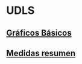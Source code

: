 # UDLS
## [Gráficos Básicos](https://github.com/jazaineam1/UDLSD/blob/master/Cuadernos/Gr%C3%A1ficas%20b%C3%A1sicas.ipynb)
## [Medidas resumen](https://github.com/jazaineam1/UDLSD/blob/master/Cuadernos/Medidas%20resumen%20.ipynb)
